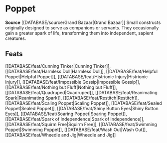 ﻿---
id: '418'
name: Poppet
rarity: Common
source: '[[DATABASE/source/Grand Bazaar|Grand Bazaar]]'
trait:
- Poppet
type: Trait

---
# Poppet

**Source** [[DATABASE/source/Grand Bazaar|Grand Bazaar]]
Small constructs originally designed to serve as companions or servants. They occasionally gain a greater spark of life, transforming them into independent, sapient creatures.

## Feats

[[DATABASE/feat/Cunning Tinker|Cunning Tinker]], [[DATABASE/feat/Harmless Doll|Harmless Doll]], [[DATABASE/feat/Helpful Poppet|Helpful Poppet]], [[DATABASE/feat/Histrionic Injury|Histrionic Injury]], [[DATABASE/feat/Impossible Gossip|Impossible Gossip]], [[DATABASE/feat/Nothing but Fluff|Nothing but Fluff]], [[DATABASE/feat/Quadruped|Quadruped]], [[DATABASE/feat/Reanimating Spark|Reanimating Spark]], [[DATABASE/feat/Restitch|Restitch]], [[DATABASE/feat/Scaling Poppet|Scaling Poppet]], [[DATABASE/feat/Sealed Poppet|Sealed Poppet]], [[DATABASE/feat/Shiny Button Eyes|Shiny Button Eyes]], [[DATABASE/feat/Soaring Poppet|Soaring Poppet]], [[DATABASE/feat/Spark of Independence|Spark of Independence]], [[DATABASE/feat/Squirm Free|Squirm Free]], [[DATABASE/feat/Swimming Poppet|Swimming Poppet]], [[DATABASE/feat/Wash Out|Wash Out]], [[DATABASE/feat/Wheedle and Jig|Wheedle and Jig]]